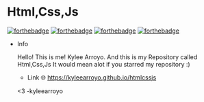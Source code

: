 # Html,Css,Js
 [![forthebadge](https://forthebadge.com/images/badges/uses-html.svg)](https://forthebadge.com)
 [![forthebadge](https://forthebadge.com/images/badges/built-with-swag.svg)](https://forthebadge.com)
 [![forthebadge](https://forthebadge.com/images/badges/made-with-javascript.svg)](https://forthebadge.com)
 [![forthebadge](https://forthebadge.com/images/badges/uses-css.svg)](https://forthebadge.com)
 * Info
  
   Hello! This is me! Kylee Arroyo. And this is my Repository called Html,Css,Js
    It would mean alot if you starred my repository :)
    
    * Link 🌐
      https://kyleearroyo.github.io/htmlcssjs
    
    <3 -kyleearroyo

